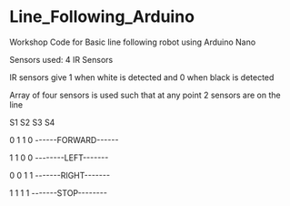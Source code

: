 # Line_Following_Arduino
Workshop Code for Basic line following robot using Arduino Nano



Sensors used: 4 IR Sensors

IR sensors give 1 when white is detected and 0 when black is detected

Array of four sensors is used such that at any point 2 sensors are on the line

S1 S2 S3 S4

 0  1  1  0             ------FORWARD------

1     1   0   0             --------LEFT-------

0     0   1   1             -------RIGHT-------

1     1   1   1             -------STOP--------
